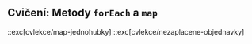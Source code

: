 ## Cvičení: Metody `forEach` a `map`

::exc[cvlekce/map-jednohubky]
::exc[cvlekce/nezaplacene-objednavky]
